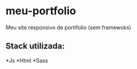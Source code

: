 # meu-portfolio
Meu site responsivo de portifolio (sem framewoks)

## Stack utilizada:
*Js
*Html
*Sass
